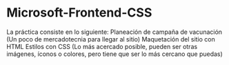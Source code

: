 # Microsoft-Frontend-CSS
La práctica consiste en lo siguiente:  Planeación de campaña de vacunación (Un poco de mercadotecnia para llegar al sitio) Maquetación del sitio con HTML Estilos con CSS (Lo más acercado posible, pueden ser otras imágenes, íconos o colores, pero tiene que ser lo más cercano que puedas)
